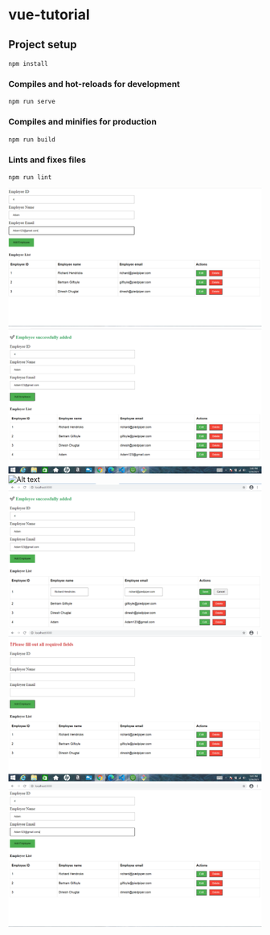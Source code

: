 # vue-tutorial

## Project setup
```
npm install
```

### Compiles and hot-reloads for development
```
npm run serve
```

### Compiles and minifies for production
```
npm run build
```

### Lints and fixes files
```
npm run lint
```



![Alt text](src/images/data.PNG?raw=true)
![Alt text](src/images/data1.PNG?raw=true)
![Alt text](src/images/data2.PNG?raw=true)
![Alt text](src/images/data3.PNG?raw=true)
![Alt text](src/images/data4.PNG?raw=true)
![Alt text](src/images/vue.PNG?raw=true)

